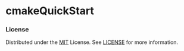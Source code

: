 # cmakeQuickStart


<!-- LICENSE -->
### License
Distributed under the [MIT](https://choosealicense.com/licenses/mit/) License. See [LICENSE](LICENSE) for more information.